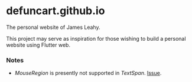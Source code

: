 # defuncart.github.io

The personal website of James Leahy.

This project may serve as inspiration for those wishing to build a personal website using Flutter web.

### Notes

- *MouseRegion* is presently not supported in *TextSpan*. [Issue](https://github.com/flutter/flutter/issues/64769).
